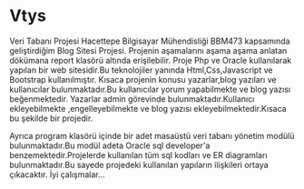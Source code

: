# Vtys
Veri Tabanı Projesi
Hacettepe Bilgisayar Mühendisliği BBM473 kapsamında geliştirdiğim Blog Sitesi Projesi.
Projenin aşamalarını aşama aşama anlatan dökümana report klasörü altında erişilebilir.
Proje Php ve Oracle kullanılarak yapılan bir web sitesidir.Bu teknolojiler yanında Html,Css,Javascript ve Bootstrap kullanılmıştır.
Kısaca projenin konusu yazarlar,blog yazıları ve kullanıcılar bulunmaktadır.Bu kullanıcılar yorum yapabilmekte ve blog yazısı beğenmektedir.
Yazarlar admin görevinde bulunmaktadır.Kullanıcı ekleyebilmekte ,engelleyebilmekte ve blog yazısı ekleyebilmektedir.Kısaca bu şekilde bir projedir.

Ayrıca program klasörü içinde bir adet masaüstü veri tabanı yönetim modülü bulunmaktadır.Bu modül adeta Oracle sql developer'a benzemektedir.Projelerde kullanılan tüm sql kodları ve ER diagramları bulunmaktadır.Bu sayede projedeki kullanılan yapıların ilişkileri ortaya çıkacaktır.
İyi çalışmalar...

